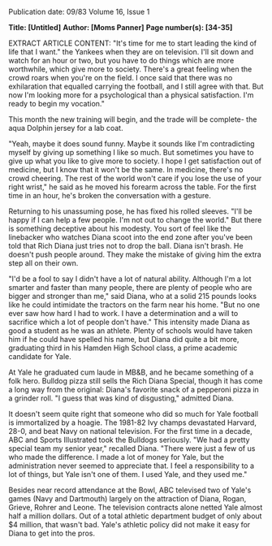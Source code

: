 Publication date: 09/83
Volume 16, Issue 1

**Title: [Untitled]**
**Author: [Moms Panner]**
**Page number(s): [34-35]**

EXTRACT ARTICLE CONTENT:
"It's time for me to start leading the kind of life that I want." 
the Yankees when they are on television. I'll sit down and watch for an hour or two, but you have to do things which are more worthwhile, which give more to society. There's a great feeling when the crowd roars when you're on the field. I once said that there was no exhilaration that equalled carrying the football, and I still agree with that. But now I'm looking more for a psychological than a physical satisfaction. I'm ready to begin my vocation." 

This month the new training will begin, and the trade will be complete- the aqua Dolphin jersey for a lab coat. 

"Yeah, maybe it does sound funny. Maybe it sounds like I'm contradicting myself by giving up something I like so much. But sometimes you have to give up what you like to give more to society. I hope I get satisfaction out of medicine, but I know that it won't be the same. In medicine, there's no crowd cheering. The rest of the world won't care if you lose the use of your right wrist," he said as he moved his forearm across the table. For the first time in an hour, he's broken the conversation with a gesture. 

Returning to his unassuming pose, he has fixed his rolled sleeves. "I'll be happy if I can help a few people. I'm not out to change the world." But there is something deceptive about his modesty. You sort of feel like the linebacker who watches Diana scoot into the end zone after you've been told that Rich Diana just tries not to drop the ball. Diana isn't brash. He doesn't push people around. They make the mistake of giving him the extra step all on their own. 

"I'd be a fool to say I didn't have a lot of natural ability. Although I'm a lot smarter and faster than many people, there are plenty of people who are bigger and stronger than me," said Diana, who at a solid 215 pounds looks like he could intimidate the tractors on the farm near his home. "But no one ever saw how hard I had to work. I have a determination and a will to sacrifice which a lot of people don't have." This intensity made Diana as good a student as he was an athlete. Plenty of schools would have taken him if he could have spelled his name, but Diana did quite a bit more, graduating third in his Hamden High School class, a prime academic candidate for Yale. 

At Yale he graduated cum laude in MB&B, and he became something of a folk hero. Bulldog pizza still sells the Rich Diana Special, though it has come a long way from the original: Diana's favorite snack of a pepperoni pizza in a grinder roll. "I guess that was kind of disgusting," admitted Diana. 

It doesn't seem quite right that someone who did so much for Yale football is immortalized by a hoagie. The 1981-82 Ivy champs devastated Harvard, 28-0, and beat Navy on national television. For the first time in a decade, ABC and Sports Illustrated took the Bulldogs seriously. "We had a pretty special team my senior year," recalled Diana. "There were just a few of us who made the difference. I made a lot of money for Yale, but the administration never seemed to appreciate that. I feel a responsibility to a lot of things, but Yale isn't one of them. I used Yale, and they used me." 

Besides near record attendance at the Bowl, ABC televised two of Yale's games (Navy and Dartmouth) largely on the attraction of Diana, Rogan, Grieve, Rohrer and Leone. The television contracts alone netted Yale almost half a million dollars. Out of a total athletic department budget of only about $4 million, that wasn't bad. Yale's athletic policy did not make it easy for Diana to get into the pros.